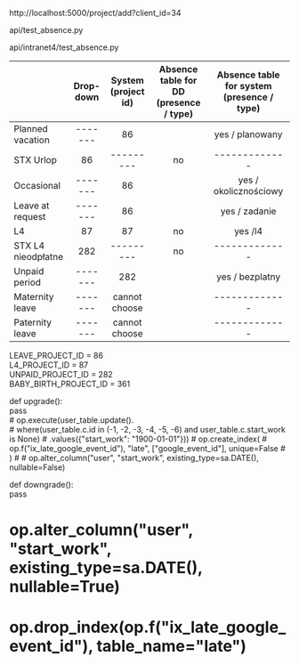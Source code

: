 http://localhost:5000/project/add?client_id=34

api/test_absence.py

api/intranet4/test_absence.py


|                    | Drop-down | System (project id) | Absence table for DD (presence / type) | Absence table for system (presence / type) |
| ------------------ |:---------:|:-------------------:|:--------------------------------------:|:------------------------------------------:|
| Planned vacation   | ------- |         86          |                                        |              yes / planowany               |
| STX Urlop          | 86 |         ---------|                   no                   |                                -------------            |
| Occasional         | ------- |         86          |                                        |           yes / okolicznościowy            |
| Leave at request   | ------- |         86          |                                        |               yes / zadanie                |
| L4                 |    87     |         87          |                   no                   |                  yes /l4                   |
| STX L4 nieodpłatne |    282    |      ---------      |                   no                   |                     -------------                       |
| Unpaid period      | ------- |         282         |                                        |              yes / bezplatny               |
| Maternity leave    | ------- |    cannot choose    |                                        |               -------------                |
| Paternity leave    | ------- |    cannot choose    |                                        |               -------------                |

LEAVE_PROJECT_ID = 86  
L4_PROJECT_ID = 87  
UNPAID_PROJECT_ID = 282  
BABY_BIRTH_PROJECT_ID = 361

def upgrade():  
    pass  
    # op.execute(user_table.update().  
    #            where(user_table.c.id in (-1, -2, -3, -4, -5, -6) and user_table.c.start_work is None)    #            .values({"start_work": "1900-01-01"}))    # op.create_index(    #     op.f("ix_late_google_event_id"), "late", ["google_event_id"], unique=False    # )    #    # op.alter_column("user", "start_work", existing_type=sa.DATE(), nullable=False)  
  
def downgrade():  
    pass  
#     op.alter_column("user", "start_work", existing_type=sa.DATE(), nullable=True)  
#     op.drop_index(op.f("ix_late_google_event_id"), table_name="late")